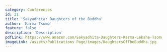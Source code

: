 ```yaml
---
category: Conferences
id: 21
title: 'Sakyadhita: Daughters of the Buddha'
author: 'Karma Tsomo'
feature: false
description: 'Description'
pdfLink: https://www.amazon.com/Sakyadhita-Daughters-Karma-Lekshe-Tsomo/dp/0937938726/ref=sr_1_1?s=books&ie=UTF8&qid=1381810826&sr=1-1&keywords=sakyadhita
imageLink: /assets/Publications Page/images/DaughtersOfTheBuddha.jpg
---
```

